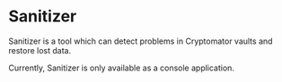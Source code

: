 # Sanitizer

Sanitizer is a tool which can detect problems in Cryptomator vaults and restore lost data.

Currently, Sanitizer is only available as a console application.
